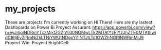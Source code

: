 # my_projects
These are projects I'm currently working on
Hi There! 
Here are my lastest Dashboards on Power Bi 
Proyect Assurant:
https://app.powerbi.com/view?r=eyJrIjoiNDRmYTczMjktZGZhYi00NGMwLTk2MTAtYzRiYzJhZTE0MTA1IiwidCI6IjEyZjRmNjZkLTNiYWUtNDgxYi1iNTJlLTc1OWZhNGRlNWRmMiJ9
Proyect Win:
Proyect BrightCell:
